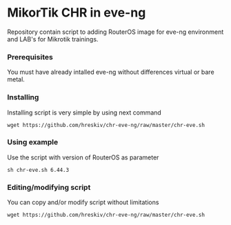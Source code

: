 # MikorTik CHR in eve-ng

Repository contain script to adding RouterOS image for eve-ng environment and LAB's for Mikrotik trainings.

### Prerequisites

You must have already intalled eve-ng without differences virtual or bare metal.

### Installing

Installing script is very simple by using next command

```
wget https://github.com/hreskiv/chr-eve-ng/raw/master/chr-eve.sh
```
### Using example
Use the script with version of RouterOS as parameter

```
sh chr-eve.sh 6.44.3
```

### Editing/modifying script
You can copy and/or modify script without limitations 

```
wget https://github.com/hreskiv/chr-eve-ng/raw/master/chr-eve.sh
```
